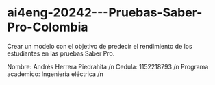 # ai4eng-20242---Pruebas-Saber-Pro-Colombia
Crear un modelo con el objetivo de predecir el rendimiento de los estudiantes en las pruebas Saber Pro.

Nombre: Andrés Herrera Piedrahita /n
Cedula: 1152218793 /n
Programa academico: Ingeniería eléctrica /n

